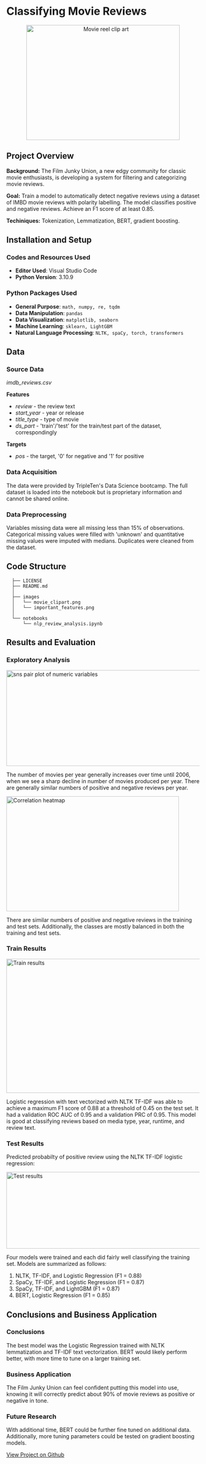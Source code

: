 # Classifying Movie Reviews

<p align="center">
  <img src="images/customer-reviews/movie_clipart.png"
  width="400"
  height="300"
  alt="Movie reel clip art">
</p>

## Project Overview
**Background:** The Film Junky Union, a new edgy community for classic movie enthusiasts, is developing a system for filtering and categorizing movie reviews. 

**Goal:** Train a model to automatically detect negative reviews using a dataset of IMBD movie reviews with polarity labelling. The model classifies positive and negative reviews. Achieve an F1 score of at least 0.85.

**Techiniques:** Tokenization, Lemmatization, BERT, gradient boosting.

## Installation and Setup

### Codes and Resources Used

  - <b>Editor Used</b>: Visual Studio Code
  - <b>Python Version</b>: 3.10.9

### Python Packages Used

  - <b>General Purpose</b>: ```math, numpy, re, tqdm```  
  - <b>Data Manipulation</b>: ```pandas```  
  - <b>Data Visualization</b>: ```matplotlib, seaborn```  
  - <b>Machine Learning</b>: ```sklearn, LightGBM```  
  - <b>Natural Language Processing</b>: ```NLTK, spaCy, torch, transformers```

## Data

### Source Data

*imdb_reviews.csv*

<b>Features</b>
* *review* - the review text
* *start_year* - year or release
* *title_type* - type of movie
* *ds_part* - 'train'/'test' for the train/test part of the dataset, correspondingly

<b>Targets</b>
 * *pos* - the target, '0' for negative and '1' for positive
 
### Data Acquisition

The data were provided by TripleTen's Data Science bootcamp. The full dataset is loaded into the notebook but is proprietary information and cannot be shared online.

### Data Preprocessing

Variables missing data were all missing less than 15% of observations. Categorical missing values were filled with 'unknown' and quantitative missing values were imputed with medians. Duplicates were cleaned from the dataset.

## Code Structure
```
  ├── LICENSE
  ├── README.md          
  │
  ├── images
  │   └── movie_clipart.png
  │   └── important_features.png 
  │
  └── notebooks  
      └── nlp_review_analysis.ipynb  
```

## Results and Evaluation

### Exploratory Analysis
 
<p align="left">
  <img src="/images/customer-reviews/polarity_time.png"
  width="800"
  height="250"
  alt="sns pair plot of numeric variables">
</p>

The number of movies per year generally increases over time until 2006, when we see a sharp decline in number of movies produced per year. There are generally similar numbers of positive and negative reviews per year.

<p align="left">
  <img src="/images/customer-reviews/train_test_split.png" 
  width="450"
  height="300"
  alt="Correlation heatmap">
</p>

There are similar numbers of positive and negative reviews in the training and test sets. Additionally, the classes are mostly balanced in both the training and test sets.

### Train Results

<p align="left">
  <img src="/images/customer-reviews/best_results.png"
  width="750"
  height="350"
  alt="Train results">
</p>

Logistic regression with text vectorized with NLTK TF-IDF was able to achieve a maximum F1 score of 0.88 at a threshold of 0.45 on the test set. It had a validation ROC AUC of 0.95 and a validation PRC of 0.95. This model is good at classifying reviews based on media type, year, runtime, and review text.

### Test Results

Predicted probabilty of positive review using the NLTK TF-IDF logistic regression:

<p align="left">
  <img src="/images/customer-reviews/review_probs.png"
  width="550"
  height="200"
  alt="Test results">
</p>

Four models were trained and each did fairly well classifying the training set. Models are summarized as follows:  

1. NLTK, TF-IDF, and Logistic Regression (F1 = 0.88)
2. SpaCy, TF-IDF, and Logistic Regression (F1 = 0.87)  
3. SpaCy, TF-IDF, and LightGBM (F1 = 0.87)
4. BERT, Logistic Regression (F1 = 0.85)

## Conclusions and Business Application

### Conclusions

The best model was the Logistic Regression trained with NLTK lemmatization and TF-IDF text vectorization. BERT would likely perform better, with more time to tune on a larger training set. 

### Business Application 

The Film Junky Union can feel confident putting this model into use, knowing it will correctly predict about 90% of movie reviews as positive or negative in tone.

### Future Research 

With additional time, BERT could be further fine tuned on additional data. Additionally, more tuning parameters could be tested on gradient boosting models.

[View Project on Github](https://github.com/kellyshreeve/categorizing-customer-reviews)

